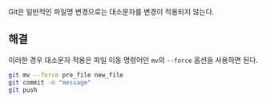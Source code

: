 Git은 일반적인 파일명 변경으로는 대소문자를 변경이 적용되지 않는다.

해결
---

이러한 경우 대소문자 적용은 파일 이동 명령어인 `mv`의 `--force` 옵션을 사용하면 된다.

```bash
git mv --force pre_file new_file
git commit -m "message"
git push
```
